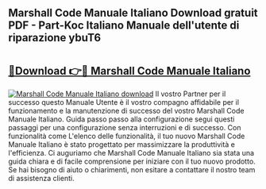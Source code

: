 ## Marshall Code Manuale Italiano Download gratuit PDF - Part-Koc Italiano Manuale dell'utente di riparazione ybuT6

# <h2><a href="http://dfbjxwn.blite.top/?on=Marshall+Code+Manuale+Italiano">🔗Download 👉🔴 Marshall Code Manuale Italiano</a></h2>

[![Marshall Code Manuale Italiano download](https://i.imgur.com/lujVjoI.png)](http://dfbjxwn.blite.top/?on=Marshall+Code+Manuale+Italiano)
Il vostro Partner per il successo questo Manuale Utente è il vostro compagno affidabile per il funzionamento e la manutenzione di successo del vostro Marshall Code Manuale Italiano. Guida passo passo alla configurazione segui questi passaggi per una configurazione senza interruzioni e di successo. Con funzionalità come L'elenco delle funzionalità, il tuo nuovo Marshall Code Manuale Italiano è stato progettato per massimizzare la produttività e l'efficienza. Ci auguriamo che Marshall Code Manuale Italiano sia stata una guida chiara e di facile comprensione per iniziare con il tuo nuovo prodotto. Se hai bisogno di aiuto o chiarimenti, non esitare a contattare il nostro team di assistenza clienti.
